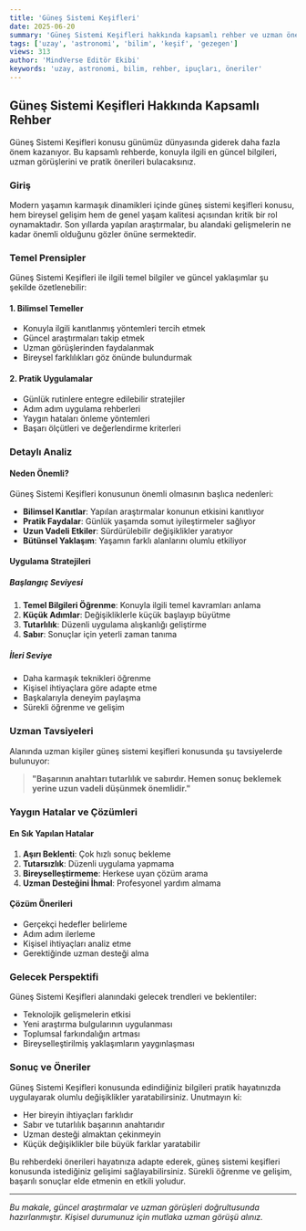 ```yaml
---
title: 'Güneş Sistemi Keşifleri'
date: 2025-06-20
summary: 'Güneş Sistemi Keşifleri hakkında kapsamlı rehber ve uzman önerileri.'
tags: ['uzay', 'astronomi', 'bilim', 'keşif', 'gezegen']
views: 313
author: 'MindVerse Editör Ekibi'
keywords: 'uzay, astronomi, bilim, rehber, ipuçları, öneriler'
---
```


## Güneş Sistemi Keşifleri Hakkında Kapsamlı Rehber

Güneş Sistemi Keşifleri konusu günümüz dünyasında giderek daha fazla önem kazanıyor. Bu kapsamlı rehberde, konuyla ilgili en güncel bilgileri, uzman görüşlerini ve pratik önerileri bulacaksınız.

### Giriş

Modern yaşamın karmaşık dinamikleri içinde güneş sistemi keşifleri konusu, hem bireysel gelişim hem de genel yaşam kalitesi açısından kritik bir rol oynamaktadır. Son yıllarda yapılan araştırmalar, bu alandaki gelişmelerin ne kadar önemli olduğunu gözler önüne sermektedir.

### Temel Prensipler

Güneş Sistemi Keşifleri ile ilgili temel bilgiler ve güncel yaklaşımlar şu şekilde özetlenebilir:

#### 1. Bilimsel Temeller
- Konuyla ilgili kanıtlanmış yöntemleri tercih etmek
- Güncel araştırmaları takip etmek
- Uzman görüşlerinden faydalanmak
- Bireysel farklılıkları göz önünde bulundurmak

#### 2. Pratik Uygulamalar
- Günlük rutinlere entegre edilebilir stratejiler
- Adım adım uygulama rehberleri
- Yaygın hataları önleme yöntemleri
- Başarı ölçütleri ve değerlendirme kriterleri

### Detaylı Analiz

#### Neden Önemli?
Güneş Sistemi Keşifleri konusunun önemli olmasının başlıca nedenleri:

- **Bilimsel Kanıtlar**: Yapılan araştırmalar konunun etkisini kanıtlıyor
- **Pratik Faydalar**: Günlük yaşamda somut iyileştirmeler sağlıyor
- **Uzun Vadeli Etkiler**: Sürdürülebilir değişiklikler yaratıyor
- **Bütünsel Yaklaşım**: Yaşamın farklı alanlarını olumlu etkiliyor

#### Uygulama Stratejileri

##### Başlangıç Seviyesi
1. **Temel Bilgileri Öğrenme**: Konuyla ilgili temel kavramları anlama
2. **Küçük Adımlar**: Değişikliklerle küçük başlayıp büyütme
3. **Tutarlılık**: Düzenli uygulama alışkanlığı geliştirme
4. **Sabır**: Sonuçlar için yeterli zaman tanıma

##### İleri Seviye
- Daha karmaşık teknikleri öğrenme
- Kişisel ihtiyaçlara göre adapte etme
- Başkalarıyla deneyim paylaşma
- Sürekli öğrenme ve gelişim

### Uzman Tavsiyeleri

Alanında uzman kişiler güneş sistemi keşifleri konusunda şu tavsiyelerde bulunuyor:

> **"Başarının anahtarı tutarlılık ve sabırdır. Hemen sonuç beklemek yerine uzun vadeli düşünmek önemlidir."**

### Yaygın Hatalar ve Çözümleri

#### En Sık Yapılan Hatalar
1. **Aşırı Beklenti**: Çok hızlı sonuç bekleme
2. **Tutarsızlık**: Düzenli uygulama yapmama
3. **Bireyselleştirmeme**: Herkese uyan çözüm arama
4. **Uzman Desteğini İhmal**: Profesyonel yardım almama

#### Çözüm Önerileri
- Gerçekçi hedefler belirleme
- Adım adım ilerleme
- Kişisel ihtiyaçları analiz etme
- Gerektiğinde uzman desteği alma

### Gelecek Perspektifi

Güneş Sistemi Keşifleri alanındaki gelecek trendleri ve beklentiler:

- Teknolojik gelişmelerin etkisi
- Yeni araştırma bulgularının uygulanması
- Toplumsal farkındalığın artması
- Bireyselleştirilmiş yaklaşımların yaygınlaşması

### Sonuç ve Öneriler

Güneş Sistemi Keşifleri konusunda edindiğiniz bilgileri pratik hayatınızda uygulayarak olumlu değişiklikler yaratabilirsiniz. Unutmayın ki:

- Her bireyin ihtiyaçları farklıdır
- Sabır ve tutarlılık başarının anahtarıdır
- Uzman desteği almaktan çekinmeyin
- Küçük değişiklikler bile büyük farklar yaratabilir

Bu rehberdeki önerileri hayatınıza adapte ederek, güneş sistemi keşifleri konusunda istediğiniz gelişimi sağlayabilirsiniz. Sürekli öğrenme ve gelişim, başarılı sonuçlar elde etmenin en etkili yoludur.

---

*Bu makale, güncel araştırmalar ve uzman görüşleri doğrultusunda hazırlanmıştır. Kişisel durumunuz için mutlaka uzman görüşü alınız.*

